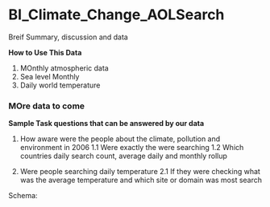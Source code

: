 # BI_Climate_Change_AOLSearch
Breif Summary, discussion and data

**How to Use This Data**

1. MOnthly atmospheric data
2. Sea level Monthly
3. Daily world temperature

### MOre data to come

**Sample Task questions that can be answered by our data**

1. How aware were the people about the climate, pollution and environment in 2006
   1.1 Were exactly the were searching
   1.2 Which countries daily search count, average daily and monthly rollup

2. Were people searching daily temperature
   2.1 If they were checking what was the average temperature and which site or domain was most search
   

Schema:


